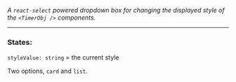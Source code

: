 _A `react-select` powered dropdown box for changing the displayed style of the `<TimerObj />` components._

---

### States:
`styleValue: string` = the current style

Two options, `card` and `list`.